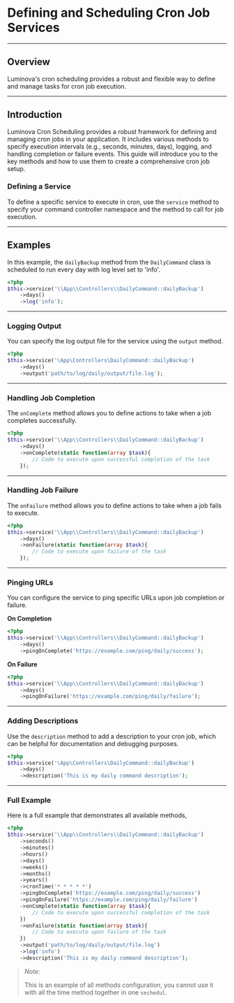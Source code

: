 # Defining and Scheduling Cron Job Services

***

## Overview

Luminova's cron scheduling provides a robust and flexible way to define and manage tasks for cron job execution.

***

## Introduction

Luminova Cron Scheduling provides a robust framework for defining and managing cron jobs in your application. 
It includes various methods to specify execution intervals (e.g., seconds, minutes, days), logging, and handling completion or failure events.
This guide will introduce you to the key methods and how to use them to create a comprehensive cron job setup.

### Defining a Service

To define a specific service to execute in cron, use the `service` method to specify your command controller namespace and the method to call for job execution.

***

## Examples

In this example, the `dailyBackup` method from the `DailyCommand` class is scheduled to run every day with log level set to 'info'.

```php
<?php
$this->service('\\App\\Controllers\\DailyCommand::dailyBackup')
    ->days()
    ->log('info');
```

***

### Logging Output

You can specify the log output file for the service using the `output` method.

```php
<?php
$this->service('\App\Controllers\DailyCommand::dailyBackup')
    ->days()
    ->output('path/to/log/daily/output/file.log');
```

***

### Handling Job Completion

The `onComplete` method allows you to define actions to take when a job completes successfully.

```php
<?php
$this->service('\\App\\Controllers\\DailyCommand::dailyBackup')
    ->days()
    ->onComplete(static function(array $task){
        // Code to execute upon successful completion of the task
    });
```

***

### Handling Job Failure

The `onFailure` method allows you to define actions to take when a job fails to execute.

```php
<?php
$this->service('\\App\\Controllers\\DailyCommand::dailyBackup')
    ->days()
    ->onFailure(static function(array $task){
        // Code to execute upon failure of the task
    });
```

***

### Pinging URLs

You can configure the service to ping specific URLs upon job completion or failure.

**On Completion**

```php
<?php
$this->service('\\App\\Controllers\\DailyCommand::dailyBackup')
    ->days()
    ->pingOnComplete('https://example.com/ping/daily/success');
```

**On Failure**

```php
<?php
$this->service('\\App\\Controllers\\DailyCommand::dailyBackup')
    ->days()
    ->pingOnFailure('https://example.com/ping/daily/failure');
```

***

### Adding Descriptions

Use the `description` method to add a description to your cron job, which can be helpful for documentation and debugging purposes.

```php
<?php
$this->service('\App\Controllers\DailyCommand::dailyBackup')
    ->days()
    ->description('This is my daily command description');
```

***

### Full Example

Here is a full example that demonstrates all available methods,

```php
<?php
$this->service('\\App\\Controllers\\DailyCommand::dailyBackup')
    ->seconds()
    ->minutes()
    ->hours()
    ->days()
    ->weeks()
    ->months()
    ->years()
    ->cronTime('* * * * *')
    ->pingOnComplete('https://example.com/ping/daily/success')
    ->pingOnFailure('https://example.com/ping/daily/failure')
    ->onComplete(static function(array $task){
        // Code to execute upon successful completion of the task
    })
    ->onFailure(static function(array $task){
        // Code to execute upon failure of the task
    })
    ->output('path/to/log/daily/output/file.log')
    ->log('info')
    ->description('This is my daily command description');
```

> *Note:*
> 
> This is an example of all methods configuration, you cannot use it with all the time method together in one `sechedul`.